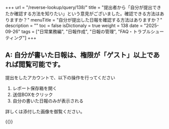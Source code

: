 +++
url = "/reverse-lookup/query/138/"
title = "提出者から「自分が提出できたか確認する方法を知りたい」という意見がございました。確認できる方法はありますか？"
menuTitle = "自分が提出した日報を確認する方法はありますか？"
description = ""
toc = false
isDictionaly = true
weight = 138
date = "2025-09-26"
tags = ["日常業務編", "日報作成", "日報の管理", "FAQ・トラブルシューティング"]
+++

## A: 自分が書いた日報は、権限が「ゲスト」以上であれば閲覧可能です。

提出をしたアカウントで、以下の操作を行ってください

1. レポート保存箱を開く
2. 送信BOXをクリック
3. 自分の書いた日報のみが表示される

詳しくは添付した画像を御覧ください。

{{<iTablet filename="p1" msg="" alice="ok">}}
